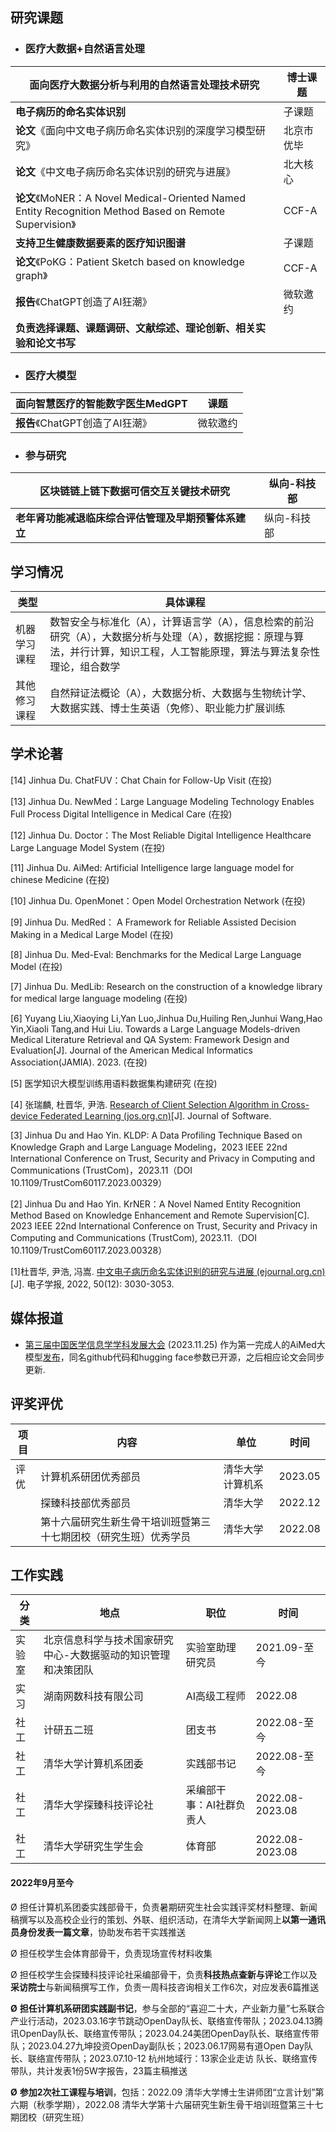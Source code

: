 ## 研究课题

- ### 医疗大数据+自然语言处理

| **面向医疗大数据分析与利用的自然语言处理技术研究**           | 博士课题   |
| ------------------------------------------------------------ | ---------- |
| **电子病历的命名实体识别**                                   | 子课题     |
| **论文**《面向中文电子病历命名实体识别的深度学习模型研究》   | 北京市优毕 |
| **论文**《中文电子病历命名实体识别的研究与进展》             | 北大核心   |
| **论文**《MoNER：A Novel Medical-Oriented Named Entity Recognition Method Based on Remote Supervision》 | CCF-A      |
| **支持卫生健康数据要素的医疗知识图谱**                       | 子课题     |
| **论文**《PoKG：Patient Sketch based on knowledge graph》    | CCF-A      |
| **报告**《ChatGPT创造了AI狂潮》                              | 微软邀约   |
| **负责选择课题、课题调研、文献综述、理论创新、相关实验和论文书写** |            |

- ### 医疗大模型

| **面向智慧医疗的智能数字医生MedGPT** | 课题 |
| ------------------------------------ | ------------------------------------|
| **报告**《ChatGPT创造了AI狂潮》      | 微软邀约 |

- ### 参与研究

| **区块链链上链下数据可信交互关键技术研究**           | 纵向-科技部 |
| ---------------------------------------------------- | ----------- |
| **老年肾功能减退临床综合评估管理及早期预警体系建立** | 纵向-科技部 |

## 学习情况

| 类型         | 具体课程                                                     |
| ------------ | ------------------------------------------------------------ |
| 机器学习课程 | 数智安全与标准化（A），计算语言学（A），信息检索的前沿研究（A），大数据分析与处理（A），数据挖掘：原理与算法，并行计算，知识工程，人工智能原理，算法与算法复杂性理论，组合数学 |
| 其他修习课程 | 自然辩证法概论（A），大数据分析、大数据与生物统计学、大数据实践、博士生英语（免修）、职业能力扩展训练 |

## 学术论著

[14] Jinhua Du. ChatFUV：Chat Chain for Follow-Up Visit (在投)   

[13] Jinhua Du. NewMed：Large Language Modeling Technology Enables Full Process Digital Intelligence in Medical Care (在投)

[12] Jinhua Du. Doctor：The Most Reliable Digital Intelligence Healthcare Large Language Model System (在投)

[11] Jinhua Du. AiMed: Artificial Intelligence large language model for chinese Medicine (在投)

[10] Jinhua Du. OpenMonet：Open Model Orchestration Network (在投)

[9] Jinhua Du. MedRed： A Framework for Reliable Assisted Decision Making in a Medical Large Model (在投) 

[8] Jinhua Du. Med-Eval: Benchmarks for the Medical Large Language Model (在投) 

[7] Jinhua Du. MedLib: Research on the construction of a knowledge library for medical large language modeling (在投) 

[6] Yuyang Liu,Xiaoying Li,Yan Luo,Jinhua Du,Huiling Ren,Junhui Wang,Hao Yin,Xiaoli Tang,and Hui Liu. Towards a Large Language Models-driven Medical Literature Retrieval and QA System: Framework Design and Evaluation[J]. Journal of the American Medical Informatics Association(JAMIA). 2023. (在投)  

[5] 医学知识大模型训练用语料数据集构建研究 (在投)

[4] 张瑞麟, 杜晋华, 尹浩. [Research of Client Selection Algorithm in Cross-device Federated Learning (jos.org.cn)](https://www.jos.org.cn/josen/article/abstract/nb023)[J]. Journal of Software.

[3] Jinhua Du and Hao Yin. KLDP: A Data Profiling Technique Based on Knowledge Graph and Large Language Modeling，2023 IEEE 22nd International Conference on Trust, Security and Privacy in Computing and Communications (TrustCom)，2023.11（DOI 10.1109/TrustCom60117.2023.00329）

[2] Jinhua Du and Hao Yin. KrNER：A Novel Named Entity Recognition Method Based on Knowledge Enhancement and Remote Supervision[C]. 2023 IEEE 22nd International Conference on Trust, Security and Privacy in Computing and Communications (TrustCom), 2023.11.（DOI 10.1109/TrustCom60117.2023.00328）

[1]杜晋华, 尹浩, 冯嵩. [中文电子病历命名实体识别的研究与进展 (ejournal.org.cn)](https://www.ejournal.org.cn/CN/abstract/abstract13029.shtml)[J]. 电子学报, 2022, 50(12): 3030-3053.

## 媒体报道

- [第三届中国医学信息学学科发展大会](https://mp.weixin.qq.com/s/RDQUcnGLRciSwub1HuOh4Q) (2023.11.25) 作为第一完成人的AiMed大模型[发布](https://bt7cezha1x.feishu.cn/wiki/Bu3YwOsyyixkswkYGS1cjbXPnMf?from=from_copylink)，同名github代码和hugging face参数已开源，之后相应论文会同步更新. 

## 评奖评优

| 项目 | 内容                                                         | 单位             | 时间    |
| ---- | ------------------------------------------------------------ | ---------------- | ------- |
| 评优 | 计算机系研团优秀部员                                         | 清华大学计算机系 | 2023.05 |
|      | 探臻科技部优秀部员                                           | 清华大学         | 2022.12 |
|      | 第十六届研究生新生骨干培训班暨第三十七期团校（研究生班）优秀学员 | 清华大学         | 2022.08 |

## 工作实践

| 分类   | 地点                                                         | 职位                     | 时间            |
| ------ | ------------------------------------------------------------ | ------------------------ | --------------- |
| 实验室 | 北京信息科学与技术国家研究中心-大数据驱动的知识管理和决策团队 | 实验室助理研究员         | 2021.09-至今    |
| 实习   | 湖南网数科技有限公司                                         | AI高级工程师             | 2022.08         |
| 社工   | 计研五二班                                                   | 团支书                   | 2022.08-至今    |
| 社工   | 清华大学计算机系团委                                         | 实践部书记               | 2022.08-至今    |
| 社工   | 清华大学探臻科技评论社                                       | 采编部干事：AI社群负责人 | 2022.08-2023.08 |
| 社工   | 清华大学研究生学生会                                         | 体育部                   | 2022.08-2023.08 |

#### 2022年9月至今

Ø 担任计算机系团委实践部骨干，负责暑期研究生社会实践评奖材料整理、新闻稿撰写以及高校企业行的策划、外联、组织活动，在清华大学新闻网上**以第一通讯员身份发表一篇文章**，协助发布若干实践推送

Ø 担任校学生会体育部骨干，负责现场宣传材料收集

Ø 担任校学生会探臻科技评论社采编部骨干，负责**科技热点查新与评论**工作以及**采访院士**与新闻稿撰写工作，负责一周科技咨询相关工作6次，对应发表6篇推送

**Ø** **担任计算机系研团实践副书记**，参与全部的“喜迎二十大，产业新力量”七系联合产业行活动，2023.03.16字节跳动OpenDay队长、联络宣传带队；2023.04.13腾讯OpenDay队长、联络宣传带队；2023.04.24美团OpenDay队长、联络宣传带队；2023.04.27九坤投资OpenDay副队长；2023.06.17网易有道Open Day队长、联络宣传带队；2023.07.10-12	杭州地域行：13家企业走访 队长、联络宣传带队，共计发表1份5W字报告，23篇主稿推送

**Ø** **参加2次社工课程与培训**，包括：2022.09 清华大学博士生讲师团“立言计划”第六期（秋季学期），2022.08 清华大学第十六届研究生新生骨干培训班暨第三十七期团校（研究生班）



 





